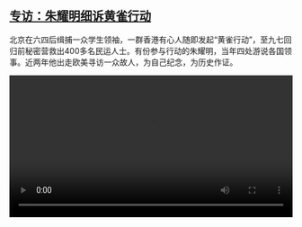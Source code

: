 <!--1654327025000-->
[专访：朱耀明细诉黄雀行动](https://www.dw.com/zh/%E4%B8%93%E8%AE%BF%EF%BC%9A%E6%9C%B1%E8%80%80%E6%98%8E%E7%BB%86%E8%AF%89%E9%BB%84%E9%9B%80%E8%A1%8C%E5%8A%A8/a-49025100)
------

<p>北京在六四后缉捕一众学生领袖，一群香港有心人随即发起“黄雀行动”，至九七回归前秘密营救出400多名民运人士。有份参与行动的朱耀明，当年四处游说各国领事。近两年他出走欧美寻访一众故人，为自己纪念，为历史作证。</small></p><video src="https://tvdownloaddw-a.akamaihd.net/dwtv_video/flv/vdt_zh/2019/bchi190603_005_chu64_01i_sd_sor.mp4" controls style="width:100%"></video>

